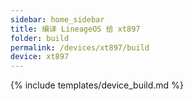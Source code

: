```yaml
---
sidebar: home_sidebar
title: 编译 LineageOS 给 xt897
folder: build
permalink: /devices/xt897/build
device: xt897
---
```

{% include templates/device_build.md %}

